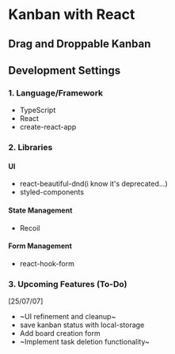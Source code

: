 # Kanban with React
## Drag and Droppable Kanban

## Development Settings
### 1. Language/Framework
- TypeScript
- React
- create-react-app
### 2. Libraries
#### UI
- react-beautiful-dnd(i know it's deprecated...)
- styled-components
#### State Management
- Recoil
#### Form Management
- react-hook-form
### 3. Upcoming Features (To-Do)
[25/07/07]
- ~UI refinement and cleanup~
- save kanban status with local-storage
- Add board creation form  
- ~Implement task deletion functionality~
